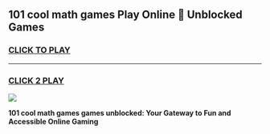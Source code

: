 
## 101 cool math games Play Online 👋 Unblocked Games
<h3>
<a href="https://news.freeplayer.one?title=101_cool_math_games&ref=17CMG">CLICK TO PLAY</a></h3>
<hr>

<h3>
<a href="https://news.freeplayer.one?title=101_cool_math_games&ref=17CMG">CLICK 2 PLAY</a>
  
</h3>

<a href="https://news.freeplayer.one?title=101_cool_math_games&ref=17CMG/"><img src="https://clearcache.store/games.png"></a>


**101 cool math games games unblocked: Your Gateway to Fun and Accessible Online Gaming**
